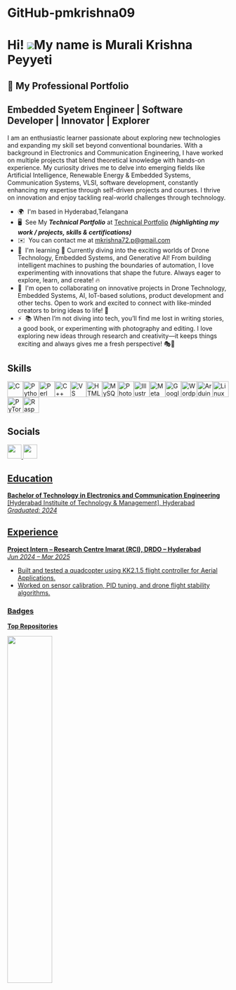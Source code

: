 # GitHub-pmkrishna09
Hi! ![](https://user-images.githubusercontent.com/18350557/176309783-0785949b-9127-417c-8b55-ab5a4333674e.gif)My name is Murali Krishna Peyyeti
==============================================================================================================================================

🧭 My Professional Portfolio
-----------------------------------------------

Embedded Syetem Engineer  |  Software Developer  |  Innovator  |  Explorer
-----------------------------------------------

I am an enthusiastic learner passionate about exploring new technologies and expanding my skill set beyond conventional boundaries. With a background in Electronics and Communication Engineering, I have worked on multiple projects that blend theoretical knowledge with hands-on experience. My curiosity drives me to delve into emerging fields like Artificial Intelligence, Renewable Energy & Embedded Systems, Communication Systems, VLSI, software development, constantly enhancing my expertise through self-driven projects and courses. I thrive on innovation and enjoy tackling real-world challenges through technology.

* 🌍  I'm based in Hyderabad,Telangana
* 🖥️  See My ***Technical Portfolio*** at [Technical Portfolio](http://github.com/pmkrishna09/murali-krishna-p.github.io) ***(highlighting my work / projects, skills & certifications)***
* ✉️  You can contact me at [mkrishna72.p@gmail.com](mailto:mkrishna72.p@gmail.com )
* 🧠  I'm learning 🚀 Currently diving into the exciting worlds of Drone Technology, Embedded Systems, and Generative AI! From building intelligent machines to pushing the boundaries of automation, I love experimenting with innovations that shape the future. Always eager to explore, learn, and create! 🔥
* 🤝  I'm open to collaborating on innovative projects in Drone Technology, Embedded Systems, AI, IoT-based solutions, product development and other techs. Open to work and excited to connect with like-minded creators to bring ideas to life! 🚀
* ⚡  📚 When I’m not diving into tech, you’ll find me lost in writing stories, a good book, or experimenting with photography and editing. I love exploring new ideas through research and creativity—it keeps things exciting and always gives me a fresh perspective! 🎭📸

## Skills


<p align="left">
<a href="https://docs.microsoft.com/en-us/cpp/?view=msvc-170" target="_blank" rel="noreferrer"><img src="https://raw.githubusercontent.com/danielcranney/readme-generator/main/public/icons/skills/c-colored.svg" width="36" height="36" alt="C" /></a><a href="https://www.python.org/" target="_blank" rel="noreferrer"><img src="https://raw.githubusercontent.com/danielcranney/readme-generator/main/public/icons/skills/python-colored.svg" width="36" height="36" alt="Python" /></a><a href="https://www.perl.org/" target="_blank" rel="noreferrer"><img src="https://raw.githubusercontent.com/danielcranney/readme-generator/main/public/icons/skills/perl-colored.svg" width="36" height="36" alt="Perl" /></a><a href="https://docs.microsoft.com/en-us/cpp/?view=msvc-170" target="_blank" rel="noreferrer"><img src="https://raw.githubusercontent.com/danielcranney/readme-generator/main/public/icons/skills/cplusplus-colored.svg" width="36" height="36" alt="C++" /></a><a href="https://code.visualstudio.com/" target="_blank" rel="noreferrer"><img src="https://raw.githubusercontent.com/danielcranney/readme-generator/main/public/icons/skills/visualstudiocode.svg" width="36" height="36" alt="VS Code" /></a><a href="https://developer.mozilla.org/en-US/docs/Glossary/HTML5" target="_blank" rel="noreferrer"><img src="https://raw.githubusercontent.com/danielcranney/readme-generator/main/public/icons/skills/html5-colored.svg" width="36" height="36" alt="HTML5" /></a><a href="https://www.mysql.com/" target="_blank" rel="noreferrer"><img src="https://raw.githubusercontent.com/danielcranney/readme-generator/main/public/icons/skills/mysql-colored.svg" width="36" height="36" alt="MySQL" /></a><a href="https://www.adobe.com/uk/products/photoshop.html" target="_blank" rel="noreferrer"><img src="https://raw.githubusercontent.com/danielcranney/readme-generator/main/public/icons/skills/photoshop-colored.svg" width="36" height="36" alt="Photoshop" /></a><a href="https://www.adobe.com/uk/products/illustrator.html" target="_blank" rel="noreferrer"><img src="https://raw.githubusercontent.com/danielcranney/readme-generator/main/public/icons/skills/illustrator-colored.svg" width="36" height="36" alt="Illustrator" /></a><a href="https://metamask.io/" target="_blank" rel="noreferrer"><img src="https://raw.githubusercontent.com/danielcranney/readme-generator/main/public/icons/skills/metamask-colored.svg" width="36" height="36" alt="MetaMask" /></a><a href="https://cloud.google.com/" target="_blank" rel="noreferrer"><img src="https://raw.githubusercontent.com/danielcranney/readme-generator/main/public/icons/skills/googlecloud-colored.svg" width="36" height="36" alt="Google Cloud" /></a><a href="https://wordpress.com" target="_blank" rel="noreferrer"><img src="https://raw.githubusercontent.com/danielcranney/readme-generator/main/public/icons/skills/wordpress-colored.svg" width="36" height="36" alt="Wordpress" /></a><a href="https://store.arduino.cc/?gclid=Cj0KCQjw2eilBhCCARIsAG0Pf8uueBifykWcsSS4LPESeGQfxGVKJYnzV7bz471XfknQJy_1VINVWM8aAkLtEALw_wcB" target="_blank" rel="noreferrer"><img src="https://raw.githubusercontent.com/danielcranney/readme-generator/main/public/icons/skills/arduino-colored.svg" width="36" height="36" alt="Arduino" /></a><a href="https://www.linux.org" target="_blank" rel="noreferrer"><img src="https://raw.githubusercontent.com/danielcranney/readme-generator/main/public/icons/skills/linux-colored.svg" width="36" height="36" alt="Linux" /></a><a href="https://pytorch.org/" target="_blank" rel="noreferrer"><img src="https://raw.githubusercontent.com/danielcranney/readme-generator/main/public/icons/skills/pytorch-colored.svg" width="36" height="36" alt="PyTorch" /></a><a href="https://www.raspberrypi.org/" target="_blank" rel="noreferrer"><img src="https://raw.githubusercontent.com/danielcranney/readme-generator/main/public/icons/skills/raspberrypi-colored.svg" width="36" height="36" alt="Raspberry Pi" /></a>
</p>


## Socials

<p align="left"></picture> </a> <a href="https://www.linkedin.com/in/murali-krishna-peyyeti-8758602b1" target="_blank" rel="noreferrer"> <picture> <source media="(prefers-color-scheme: dark)" srcset="https://raw.githubusercontent.com/danielcranney/readme-generator/main/public/icons/socials/linkedin-dark.svg" /> <source media="(prefers-color-scheme: light)" srcset="https://raw.githubusercontent.com/danielcranney/readme-generator/main/public/icons/socials/linkedin.svg" /> <img src="https://raw.githubusercontent.com/danielcranney/readme-generator/main/public/icons/socials/linkedin.svg" width="32" height="32" /> </picture> </a> <a href="https://www.github.com/pmkrishna09" target="_blank" rel="noreferrer"> <picture> <source media="(prefers-color-scheme: dark)" srcset="https://raw.githubusercontent.com/danielcranney/readme-generator/main/public/icons/socials/github-dark.svg" /> <source media="(prefers-color-scheme: light)" srcset="https://raw.githubusercontent.com/danielcranney/readme-generator/main/public/icons/socials/github.svg" /> <img src="https://raw.githubusercontent.com/danielcranney/readme-generator/main/public/icons/socials/github.svg" width="32" height="32" /> </p>


## Education

**Bachelor of Technology in Electronics and Communication Engineering**  
[Hyderabad Instituite of Technology & Management], Hyderabad  
*Graduated: 2024*

## Experience

**Project Intern – Research Centre Imarat (RCI), DRDO – Hyderabad**  
*Jun 2024 – Mar 2025*  
- Built and tested a quadcopter using KK2.1.5 flight controller for Aerial Applications.  
- Worked on sensor calibration, PID tuning, and drone flight stability algorithms.

  
### Badges

<b>Top Repositories</b>

<div width="100%" align="center"><a href="https://github.com/pmkrishna09/murali-krishna-p.github.io" align="left"><img align="left" width="45%" src="https://github-readme-stats.vercel.app/api/pin/?username=pmkrishna09&repo=murali-krishna-p.github.io&title_color=0891b2&text_color=ffffff&icon_color=0891b2&bg_color=1c1917&hide_border=true&locale=en" /></a></div><br /><br /><br /><br /><br /><br /><br />
